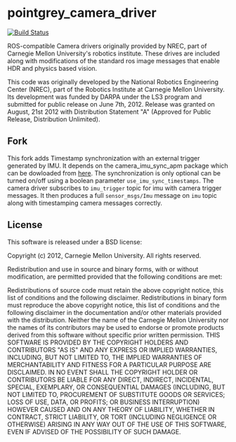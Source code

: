pointgrey_camera_driver
=======================

[![Build Status](https://travis-ci.org/ros-drivers/pointgrey_camera_driver.png?branch=master)](https://travis-ci.org/ros-drivers/pointgrey_camera_driver)

ROS-compatible Camera drivers originally provided by NREC, part of Carnegie Mellon University's robotics institute.
These drives are included along with modifications of the standard ros image messages that enable HDR and physics based vision.

This code was originally developed by the National Robotics Engineering Center (NREC), part of the Robotics Institute at Carnegie Mellon University. Its development was funded by DARPA under the LS3 program and submitted for public release on June 7th, 2012. Release was granted on August, 21st 2012 with Distribution Statement "A" (Approved for Public Release, Distribution Unlimited).

## Fork
This fork adds Timestamp synchronization with an external trigger generated by IMU. It depends on the camera\_imu\_sync\_apm package which can be dowloaded from [here](https://github.com/jhu-asco/camera_imu_sync_apm). The synchronization is only optional can be turned on/off using a boolean parameter `use_imu_sync_timestamps`. The camera driver subscribes to `imu_trigger` topic for imu with camera trigger messages. It then produces a full `sensor_msgs/Imu` message on `imu` topic along with timestamping camera messages correctly.

## License
This software is released under a BSD license:

Copyright (c) 2012, Carnegie Mellon University. All rights reserved.

Redistribution and use in source and binary forms, with or without modification, are permitted provided that the following conditions are met:

Redistributions of source code must retain the above copyright notice, this list of conditions and the following disclaimer.
Redistributions in binary form must reproduce the above copyright notice, this list of conditions and the following disclaimer in the documentation and/or other materials provided with the distribution.
Neither the name of the Carnegie Mellon University nor the names of its contributors may be used to endorse or promote products derived from this software without specific prior written permission.
THIS SOFTWARE IS PROVIDED BY THE COPYRIGHT HOLDERS AND CONTRIBUTORS "AS IS" AND ANY EXPRESS OR IMPLIED WARRANTIES, INCLUDING, BUT NOT LIMITED TO, THE IMPLIED WARRANTIES OF MERCHANTABILITY AND FITNESS FOR A PARTICULAR PURPOSE ARE DISCLAIMED. IN NO EVENT SHALL THE COPYRIGHT HOLDER OR CONTRIBUTORS BE LIABLE FOR ANY DIRECT, INDIRECT, INCIDENTAL, SPECIAL, EXEMPLARY, OR CONSEQUENTIAL DAMAGES (INCLUDING, BUT NOT LIMITED TO, PROCUREMENT OF SUBSTITUTE GOODS OR SERVICES; LOSS OF USE, DATA, OR PROFITS; OR BUSINESS INTERRUPTION) HOWEVER CAUSED AND ON ANY THEORY OF LIABILITY, WHETHER IN CONTRACT, STRICT LIABILITY, OR TORT (INCLUDING NEGLIGENCE OR OTHERWISE) ARISING IN ANY WAY OUT OF THE USE OF THIS SOFTWARE, EVEN IF ADVISED OF THE POSSIBILITY OF SUCH DAMAGE.

